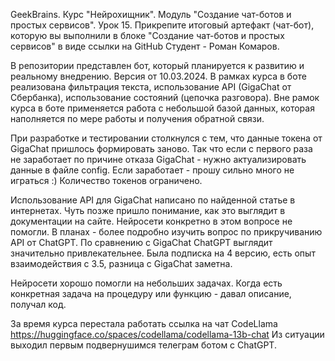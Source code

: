 GeekBrains. 
Курс "Нейрохищник". 
Модуль "Создание чат-ботов и простых сервисов".
Урок 15. Прикрепите итоговый артефакт (чат-бот), которую вы выполнили в блоке "Создание чат-ботов и простых сервисов" в виде ссылки на GitHub
Студент - Роман Комаров.

В репозитории представлен бот, который планируется к развитию и реальному внедрению. Версия от 10.03.2024.
В рамках курса в боте реализована фильтрация текста, использование API (GigaChat от Сбербанка), использование состояний (цепочка разговора).
Вне рамок курса в боте применяется работа с небольшой базой данных, которая наполняется по мере работы и получения обратной связи.

При разработке и тестировании столкнулся с тем, что данные токена от GigaChat пришлось формировать заново. Так что если с первого раза не заработает по причине отказа GigaChat - нужно актуализировать данные в файле config.
Если заработает - прошу сильно много не играться :) Количество токенов ограничено.

Использование API для GigaChat написано по найденной статье в интернетах. Чуть позже пришло понимание, как это выглядит в документации на сайте. Нейросети конкретно в этом вопросе не помогли.
В планах - более подробно изучить вопрос по прикручиванию API от ChatGPT. По сравнению с GigaChat ChatGPT выглядит значительно привлекательнее. Была подписка на 4 версию, есть опыт взаимодействия с 3.5, разница с GigaChat заметна.

Нейросети хорошо помогли на небольших задачах. Когда есть конкретная задача на процедуру или функцию - давал описание, получал код.

За время курса перестала работать ссылка на чат CodeLlama
https://huggingface.co/spaces/codellama/codellama-13b-chat
Из ситуации выходил первым подвернушимся телеграм ботом с ChatGPT.
